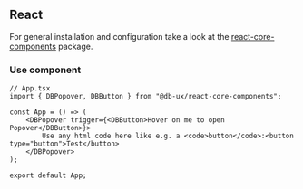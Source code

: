 ## React

For general installation and configuration take a look at the [react-core-components](https://www.npmjs.com/package/@db-ux/react-core-components) package.

### Use component

```tsx App.tsx
// App.tsx
import { DBPopover, DBButton } from "@db-ux/react-core-components";

const App = () => (
	<DBPopover trigger={<DBButton>Hover on me to open Popover</DBButton>}>
		Use any html code here like e.g. a <code>button</code>:<button type="button">Test</button>
	</DBPopover>
);

export default App;
```
